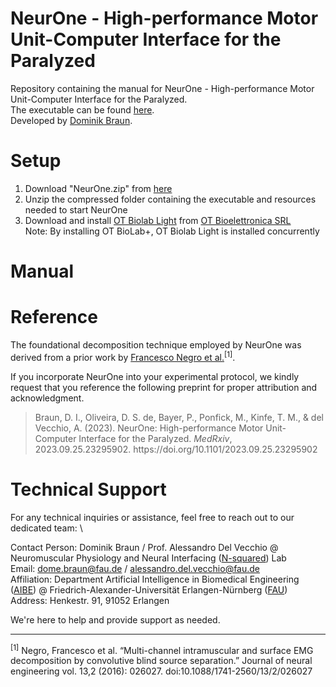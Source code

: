 # NeurOne - High-performance Motor Unit-Computer Interface for the Paralyzed
Repository containing the manual for NeurOne - High-performance Motor Unit-Computer Interface for the Paralyzed. \
The executable can be found [here](https://drive.google.com/file/d/175JMZU_GW34g8HVj5uf6TwdNbxydxHVN/view?usp=sharing). \
Developed by [Dominik Braun](https://www.nsquared.tf.fau.de/person/dominik-braun/).

# Setup
1) Download "NeurOne.zip" from [here](https://drive.google.com/file/d/175JMZU_GW34g8HVj5uf6TwdNbxydxHVN/view?usp=sharing)
2) Unzip the compressed folder containing the executable and resources needed to start NeurOne
3) Download and install [OT Biolab Light](https://www.otbioelettronica.it/files/47/Software/148/OTBioLab-v1592.exe) from [OT Bioelettronica SRL](https://www.otbioelettronica.it/) \
   Note: By installing OT BioLab+, OT Biolab Light is installed concurrently

# Manual

# Reference
The foundational decomposition technique employed by NeurOne was derived from a prior work by [Francesco Negro et al.](10.1088/1741-2560/13/2/026027)<sup>[1]</sup>.

If you incorporate NeurOne into your experimental protocol, we kindly request that you reference the following preprint for proper attribution and acknowledgment.
> <div class="csl-entry">Braun, D. I., Oliveira, D. S. de, Bayer, P., Ponfick, M., Kinfe, T. M., &#38; del Vecchio, A. (2023). NeurOne: High-performance Motor Unit-Computer Interface for the Paralyzed. <i>MedRxiv</i>, 2023.09.25.23295902. https://doi.org/10.1101/2023.09.25.23295902</div>



# Technical Support
For any technical inquiries or assistance, feel free to reach out to our dedicated team: \

Contact Person: Dominik Braun / Prof. Alessandro Del Vecchio @ Neuromuscular Physiology and Neural Interfacing ([N-squared](https://www.nsquared.tf.fau.de/)) Lab \
Email: dome.braun@fau.de / alessandro.del.vecchio@fau.de \
Affiliation: Department Artificial Intelligence in Biomedical Engineering ([AIBE](https://www.aibe.tf.fau.de/)) @ Friedrich-Alexander-Universität Erlangen-Nürnberg ([FAU](https://www.fau.de/)) \
Address: Henkestr. 91, 91052 Erlangen


We're here to help and provide support as needed.

---
<sup>[1]</sup> Negro, Francesco et al. “Multi-channel intramuscular and surface EMG decomposition by convolutive blind source separation.” Journal of neural engineering vol. 13,2 (2016): 026027. doi:10.1088/1741-2560/13/2/026027
